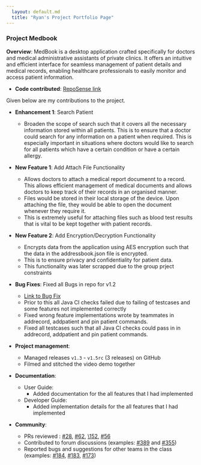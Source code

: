 ```yaml
---
  layout: default.md
  title: "Ryan's Project Portfolio Page"
---
```


### Project Medbook

**Overview**: MedBook is a desktop application crafted specifically for doctors and medical administrative assistants of private clinics. It offers an intuitive and efficient interface for seamless management of patient details and medical records, enabling healthcare professionals to easily monitor and access patient information.

- **Code contributed**: [RepoSense link](https://nus-cs2103-ay2324s1.github.io/tp-dashboard/?search=ryanongwx&breakdown=false&sort=groupTitle%20dsc&sortWithin=title&since=2023-09-22&timeframe=commit&mergegroup=&groupSelect=groupByRepos)

Given below are my contributions to the project.

- **Enhancement 1**: Search Patient

  - Broaden the scope of search such that it covers all the necessary information stored within all patients. This is to ensure that a doctor could search for any information on a patient when required. This is especially important in situations where doctors would like to search for all patients which have a certain condition or have a certain allergy.

- **New Feature 1**: Add Attach File Functionality

  - Allows doctors to attach a medical report documennt to a record. This allows efficient management of medical documents and allows doctors to keep track of their records in an organised manner.
  - Files would be stored in their local storage of the device. Upon attaching the file, they would be able to open the document whenever they require it.
  - This is extremely useful for attaching files such as blood test results that is vital to be kept together with patient records.

- **New Feature 2**: Add Encryption/Decryption Functionality

  - Encrypts data from the application using AES encryption such that the data in the addressbook.json file is encrypted.
  - This is to ensure privacy and confidentiality for patient data.
  - This functionality was later scrapped due to the group prject constraints

- **Bug Fixes**: Fixed all Bugs in repo for v1.2

  - [Link to Bug Fix](https://github.com/AY2324S1-CS2103T-T12-4/tp/pull/40)
  - Prior to this all Java CI checks failed due to failing of testcases and some features not implemented correctly
  - Fixed wrong feature implementations wrote by teammates in addrecord, addpatient and pin patient commands.
  - Fixed all testcases such that all Java CI checks could pass in in addrecord, addpatient and pin patient commands.

- **Project management**:

  - Managed releases `v1.3` - `v1.5rc` (3 releases) on GitHub
  - Filmed and stitched the video demo together

- **Documentation**:

  - User Guide:
    - Added documentation for the all features that I had implemented
  - Developer Guide:
    - Added implementation details for the all features that I had implemented

- **Community**:
  - PRs reviewed : [\#28](https://github.com/AY2324S1-CS2103T-T12-4/tp/pull/28), [\#62](https://github.com/AY2324S1-CS2103T-T12-4/tp/pull/62), [\152](https://github.com/AY2324S1-CS2103T-T12-4/tp/pull/152), [\#56](https://github.com/AY2324S1-CS2103T-T12-4/tp/pull/56)
  - Contributed to forum discussions (examples: [\#389](https://github.com/nus-cs2103-AY2324S1/forum/issues/389) and [\#355](https://github.com/nus-cs2103-AY2324S1/forum/issues/355))
  - Reported bugs and suggestions for other teams in the class (examples: [\#184](https://github.com/AY2324S1-CS2103-T16-2/tp/issues/184), [\#183](https://github.com/AY2324S1-CS2103-T16-2/tp/issues/183), [\#173](https://github.com/AY2324S1-CS2103-T16-2/tp/issues/173))
